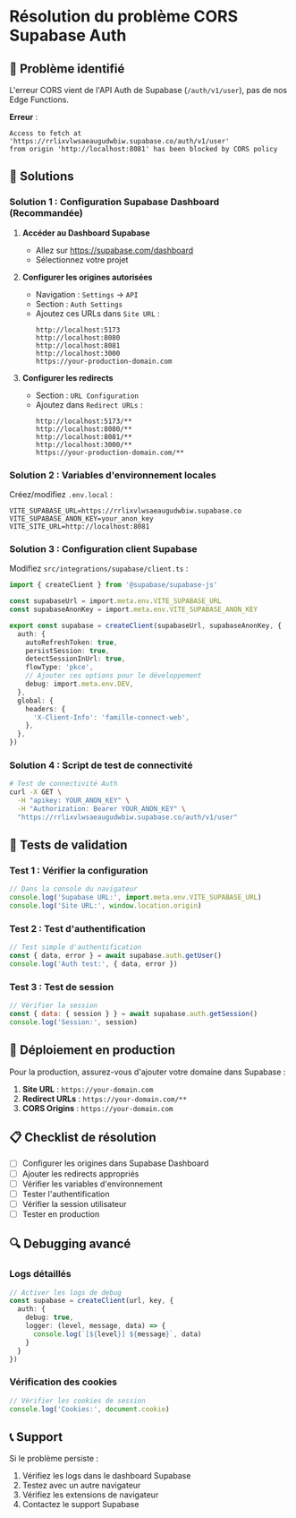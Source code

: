 # Résolution du problème CORS Supabase Auth

## 🚨 Problème identifié

L'erreur CORS vient de l'API Auth de Supabase (`/auth/v1/user`), pas de nos Edge Functions.

**Erreur** :
```
Access to fetch at 'https://rrlixvlwsaeaugudwbiw.supabase.co/auth/v1/user'
from origin 'http://localhost:8081' has been blocked by CORS policy
```

## 🔧 Solutions

### Solution 1 : Configuration Supabase Dashboard (Recommandée)

1. **Accéder au Dashboard Supabase**
   - Allez sur https://supabase.com/dashboard
   - Sélectionnez votre projet

2. **Configurer les origines autorisées**
   - Navigation : `Settings` → `API`
   - Section : `Auth Settings`
   - Ajoutez ces URLs dans `Site URL` :
     ```
     http://localhost:5173
     http://localhost:8080
     http://localhost:8081
     http://localhost:3000
     https://your-production-domain.com
     ```

3. **Configurer les redirects**
   - Section : `URL Configuration`
   - Ajoutez dans `Redirect URLs` :
     ```
     http://localhost:5173/**
     http://localhost:8080/**
     http://localhost:8081/**
     http://localhost:3000/**
     https://your-production-domain.com/**
     ```

### Solution 2 : Variables d'environnement locales

Créez/modifiez `.env.local` :

```env
VITE_SUPABASE_URL=https://rrlixvlwsaeaugudwbiw.supabase.co
VITE_SUPABASE_ANON_KEY=your_anon_key
VITE_SITE_URL=http://localhost:8081
```

### Solution 3 : Configuration client Supabase

Modifiez `src/integrations/supabase/client.ts` :

```typescript
import { createClient } from '@supabase/supabase-js'

const supabaseUrl = import.meta.env.VITE_SUPABASE_URL
const supabaseAnonKey = import.meta.env.VITE_SUPABASE_ANON_KEY

export const supabase = createClient(supabaseUrl, supabaseAnonKey, {
  auth: {
    autoRefreshToken: true,
    persistSession: true,
    detectSessionInUrl: true,
    flowType: 'pkce',
    // Ajouter ces options pour le développement
    debug: import.meta.env.DEV,
  },
  global: {
    headers: {
      'X-Client-Info': 'famille-connect-web',
    },
  },
})
```

### Solution 4 : Script de test de connectivité

```bash
# Test de connectivité Auth
curl -X GET \
  -H "apikey: YOUR_ANON_KEY" \
  -H "Authorization: Bearer YOUR_ANON_KEY" \
  "https://rrlixvlwsaeaugudwbiw.supabase.co/auth/v1/user"
```

## 🧪 Tests de validation

### Test 1 : Vérifier la configuration
```javascript
// Dans la console du navigateur
console.log('Supabase URL:', import.meta.env.VITE_SUPABASE_URL)
console.log('Site URL:', window.location.origin)
```

### Test 2 : Test d'authentification
```javascript
// Test simple d'authentification
const { data, error } = await supabase.auth.getUser()
console.log('Auth test:', { data, error })
```

### Test 3 : Test de session
```javascript
// Vérifier la session
const { data: { session } } = await supabase.auth.getSession()
console.log('Session:', session)
```

## 🚀 Déploiement en production

Pour la production, assurez-vous d'ajouter votre domaine dans Supabase :

1. **Site URL** : `https://your-domain.com`
2. **Redirect URLs** : `https://your-domain.com/**`
3. **CORS Origins** : `https://your-domain.com`

## 📋 Checklist de résolution

- [ ] Configurer les origines dans Supabase Dashboard
- [ ] Ajouter les redirects appropriés
- [ ] Vérifier les variables d'environnement
- [ ] Tester l'authentification
- [ ] Vérifier la session utilisateur
- [ ] Tester en production

## 🔍 Debugging avancé

### Logs détaillés
```typescript
// Activer les logs de debug
const supabase = createClient(url, key, {
  auth: {
    debug: true,
    logger: (level, message, data) => {
      console.log(`[${level}] ${message}`, data)
    }
  }
})
```

### Vérification des cookies
```javascript
// Vérifier les cookies de session
console.log('Cookies:', document.cookie)
```

## 📞 Support

Si le problème persiste :
1. Vérifiez les logs dans le dashboard Supabase
2. Testez avec un autre navigateur
3. Vérifiez les extensions de navigateur
4. Contactez le support Supabase
